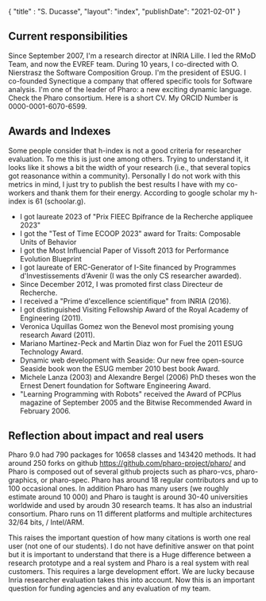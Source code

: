 {
"title" : "S. Ducasse",
"layout": "index",
"publishDate": "2021-02-01"
}



## Current responsibilities

Since September 2007, I'm a research director at INRIA Lille. I led the RMoD Team, and now the EVREF team. During 10 years, I co-directed with O. Nierstrasz the Software Composition Group. I'm the president of ESUG. I co-founded Synectique a company that offered specific tools for Software analysis. I'm one of the leader of Pharo: a new exciting dynamic language. Check the Pharo consortium. Here is a short CV. My ORCID Number is 0000-0001-6070-6599.

## Awards and Indexes

Some people consider that h-index is not a good criteria for researcher evaluation. To me this is just one among others. Trying to understand it, it looks like it shows a bit the width of your research (i.e., that several topics got reasonance within a community). Personally I do not work with this metrics in mind, I just try to publish the best results I have with my co-workers and thank them for their energy. According to google scholar my h-index is 61 (schoolar.g).

- I got laureate 2023 of "Prix FIEEC Bpifrance de la Recherche appliquee 2023"
- I got the "Test of Time ECOOP 2023" award for Traits: Composable Units of Behavior
- I got the Most Influencial Paper of Vissoft 2013 for Performance Evolution Blueprint
- I got laureate of ERC-Generator of I-Site financed by Programmes d'Investissements d'Avenir (I was the only CS researcher awarded).
- Since December 2012, I was promoted first class Directeur de Recherche.
- I received a "Prime d'excellence scientifique" from INRIA (2016).
- I got distinguished Visiting Fellowship Award of the Royal Academy of Engineering (2011).
- Veronica Uquillas Gomez won the Benevol most promising young research Award (2011).
- Mariano Martinez-Peck and Martin Diaz won for Fuel the 2011 ESUG Technology Award.
- Dynamic web development with Seaside: Our new free open-source Seaside book won the ESUG member 2010 best book Award.
- Michele Lanza (2003) and Alexandre Bergel (2006) PhD theses won the Ernest Denert foundation for Software Engineering Award.
- "Learning Programming with Robots" received the Award of PCPlus magazine of September 2005 and the Bitwise Recommended Award in February 2006.

## Reflection about impact and real users

Pharo 9.0 had 790 packages for 10658 classes and 143420 methods. It had around 250 forks on github https://github.com/pharo-project/pharo/ and Pharo is composed out of several github projects such as pharo-vcs, pharo-graphics, or pharo-spec. Pharo has around 18 regular contributors and up to 100 occasional ones. In addition Pharo has many users (we roughly estimate around 10 000) and Pharo is taught is around 30-40 universities worldwide and used by aroudn 30 research teams. It has also an industrial consortium. Pharo runs on 11 different platforms and multiple architectures 32/64 bits, / Intel/ARM. 

This raises the important question of how many citations is worth one real user (not one of our students). I do not have definitive answer on that point but it is important to understand that there is a Huge difference between a research prototype and a real system and Pharo is a real system with real customers. This requires a large development effort. We are lucky because Inria researcher evaluation takes this into account. Now this is an important question for funding agencies and any evaluation of my team.


